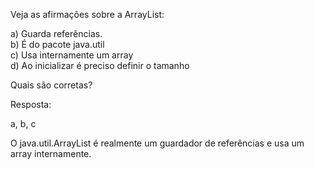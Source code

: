Veja as afirmações sobre a ArrayList:

a) Guarda referências.<br>
b) É do pacote java.util<br>
c) Usa internamente um array<br>
d) Ao inicializar é preciso definir o tamanho<br>

Quais são corretas?

Resposta:

a, b, c


O java.util.ArrayList é realmente um guardador de referências e usa um array internamente.